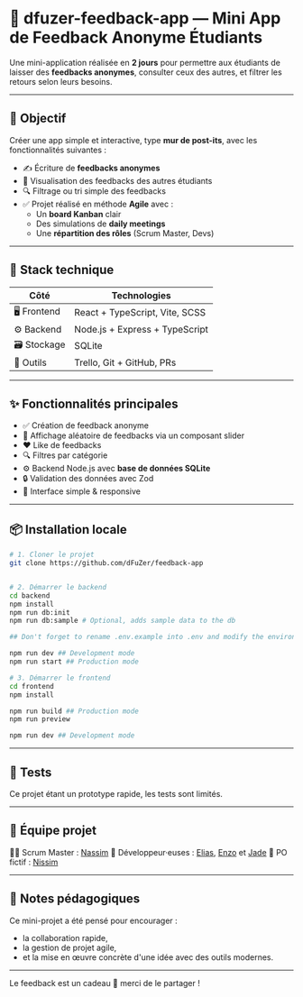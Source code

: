 # 🧠 dfuzer-feedback-app — Mini App de Feedback Anonyme Étudiants

Une mini-application réalisée en **2 jours** pour permettre aux étudiants de laisser des **feedbacks anonymes**, consulter ceux des autres, et filtrer les retours selon leurs besoins.

---

## 🚀 Objectif

Créer une app simple et interactive, type **mur de post-its**, avec les fonctionnalités suivantes :

- ✍️ Écriture de **feedbacks anonymes**
- 👀 Visualisation des feedbacks des autres étudiants
- 🔍 Filtrage ou tri simple des feedbacks
- ✅ Projet réalisé en méthode **Agile** avec :
  - Un **board Kanban** clair
  - Des simulations de **daily meetings**
  - Une **répartition des rôles** (Scrum Master, Devs)

---

## 🧱 Stack technique

| Côté        | Technologies                         |
|-------------|--------------------------------------|
| 🖥️ Frontend | React + TypeScript, Vite, SCSS       |
| ⚙️ Backend  | Node.js + Express + TypeScript       |
| 🗃️ Stockage | SQLite                               |
| 🧰 Outils    | Trello, Git + GitHub, PRs           |

---

## ✨ Fonctionnalités principales

- ✅ Création de feedback anonyme
- 🎲 Affichage aléatoire de feedbacks via un composant slider
- ❤️ Like de feedbacks
- 🔍 Filtres par catégorie
- ⚙️ Backend Node.js avec **base de données SQLite**
- 🔒 Validation des données avec Zod
- 💅 Interface simple & responsive

---

## 📦 Installation locale

```bash
# 1. Cloner le projet
git clone https://github.com/dFuZer/feedback-app


# 2. Démarrer le backend
cd backend
npm install
npm run db:init
npm run db:sample # Optional, adds sample data to the db

## Don't forget to rename .env.example into .env and modify the environment variables before running

npm run dev ## Development mode
npm run start ## Production mode

# 3. Démarrer le frontend
cd frontend
npm install

npm run build ## Production mode
npm run preview

npm run dev ## Development mode
```

---

## 🧪 Tests

Ce projet étant un prototype rapide, les tests sont limités.

---

## 👥 Équipe projet

👨‍💻 Scrum Master : [Nassim](https://github.com/Merce213)
🧠 Développeur·euses : [Elias](https://github.com/Eliaslvr), [Enzo](https://github.com/dFuZer) et [Jade](https://github.com/Sharizhai)
🎯 PO fictif : [Nissim](https://github.com/ndjerrou)

---

## 📌 Notes pédagogiques

Ce mini-projet a été pensé pour encourager :
- la collaboration rapide,
- la gestion de projet agile,
- et la mise en œuvre concrète d'une idée avec des outils modernes.

---

Le feedback est un cadeau 🎁 merci de le partager !